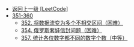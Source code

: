 - [返回上一级 [LeetCode]](LeetCode/)
- [351-360](LeetCode/351-360/)
  - [352. 将数据流变为多个不相交区间（困难）](LeetCode/351-360/352.%20将数据流变为多个不相交区间（困难）.md)
  - [354. 俄罗斯套娃信封问题（困难）](LeetCode/351-360/354.%20俄罗斯套娃信封问题（困难）.md)
  - [357. 统计各位数字都不同的数字个数（中等）](LeetCode/351-360/357.%20统计各位数字都不同的数字个数（中等）.md)
